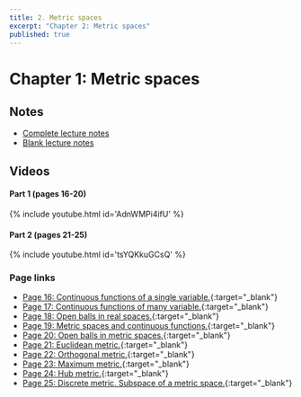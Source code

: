 ```yaml
---
title: 2. Metric spaces
excerpt: "Chapter 2: Metric spaces"
published: true
---
```


# Chapter 1: Metric spaces

## Notes

* [Complete lecture notes]({{site.baseurl}}/assets/notes/mth427_notes_2.pdf)
* [Blank lecture notes]({{site.baseurl}}/assets/blank_notes/mth427_blanks_2.pdf)

## Videos

#### Part 1 (pages 16-20)

{% include youtube.html id='AdnWMPi4ifU' %}

#### Part 2 (pages 21-25)

{% include youtube.html id='tsYQKkuGCsQ' %}


### Page links
* [Page 16: Continuous functions of a single variable.](https://www.youtube.com/watch?v=AdnWMPi4ifU&t=0s){:target="_blank"}
* [Page 17: Continuous functions of many variable.](https://www.youtube.com/watch?v=AdnWMPi4ifU&t=145s){:target="_blank"}
* [Page 18: Open balls in real spaces.](https://www.youtube.com/watch?v=AdnWMPi4ifU&t=338s){:target="_blank"}
* [Page 19: Metric spaces and continuous functions.](https://www.youtube.com/watch?v=AdnWMPi4ifU&t=591s){:target="_blank"}
* [Page 20: Open balls in metric spaces.](https://www.youtube.com/watch?v=AdnWMPi4ifU&t=1028s){:target="_blank"}
* [Page 21: Euclidean metric.](https://www.youtube.com/watch?v=tsYQKkuGCsQ&t=0s){:target="_blank"}
* [Page 22: Orthogonal metric.](https://www.youtube.com/watch?v=tsYQKkuGCsQ&t=214s){:target="_blank"}
* [Page 23: Maximum metric.](https://www.youtube.com/watch?v=tsYQKkuGCsQ&t=551s){:target="_blank"}
* [Page 24:  Hub metric.](https://www.youtube.com/watch?v=tsYQKkuGCsQ&t=878s){:target="_blank"}
* [Page 25: Discrete metric. Subspace of a metric space.](https://www.youtube.com/watch?v=tsYQKkuGCsQ&t=1202s){:target="_blank"}

